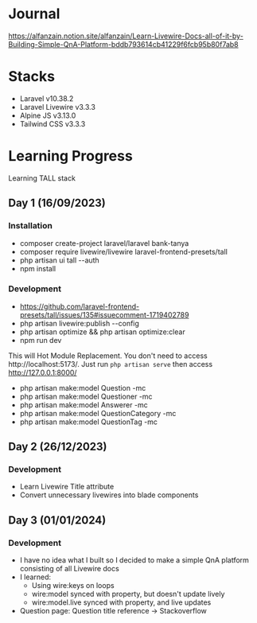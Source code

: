 # Journal

https://alfanzain.notion.site/alfanzain/Learn-Livewire-Docs-all-of-it-by-Building-Simple-QnA-Platform-bddb793614cb41229f6fcb95b80f7ab8

# Stacks

- Laravel v10.38.2
- Laravel Livewire v3.3.3
- Alpine JS v3.13.0
- Tailwind CSS v3.3.3

# Learning Progress

Learning TALL stack

## Day 1 (16/09/2023)

### Installation

- composer create-project laravel/laravel bank-tanya
- composer require livewire/livewire laravel-frontend-presets/tall
- php artisan ui tall --auth
- npm install

### Development

- https://github.com/laravel-frontend-presets/tall/issues/135#issuecomment-1719402789
- php artisan livewire:publish --config
- php artisan optimize && php artisan optimize:clear
- npm run dev

This will Hot Module Replacement. You don't need to access http://localhost:5173/. Just run `php artisan serve` then access http://127.0.0.1:8000/

- php artisan make:model Question -mc
- php artisan make:model Questioner -mc
- php artisan make:model Answerer -mc
- php artisan make:model QuestionCategory -mc
- php artisan make:model QuestionTag -mc

## Day 2 (26/12/2023)

### Development

- Learn Livewire Title attribute
- Convert unnecessary livewires into blade components

## Day 3 (01/01/2024)

### Development

- I have no idea what I built so I decided to make a simple QnA platform consisting of all Livewire docs
- I learned: 
  - Using wire:keys on loops
  - wire:model synced with property, but doesn't update lively
  - wire:model.live synced with property, and live updates
- Question page: Question title reference -> Stackoverflow
